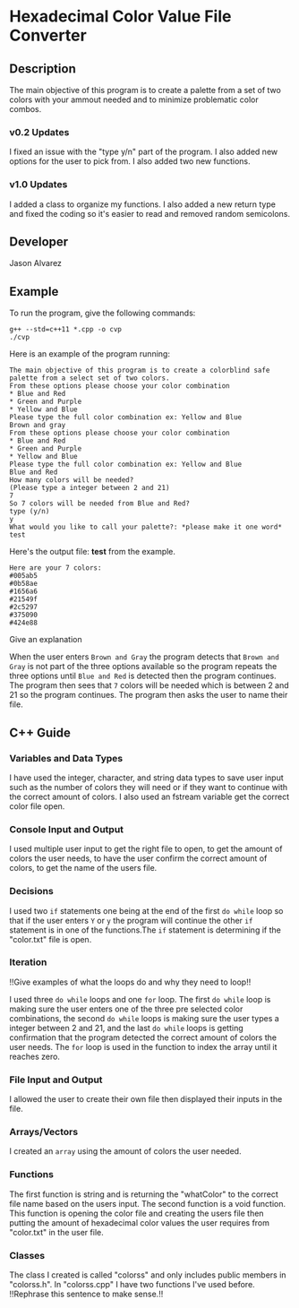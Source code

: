 # Hexadecimal Color Value File Converter

## Description

The main objective of this program is to create a palette from a set of two colors with your ammout needed and to minimize problematic color combos.

### v0.2 Updates

I fixed an issue with the "type y/n" part of the program. I also added new options for the user to pick from. I also added two new functions.

### v1.0 Updates

I added a class to organize my functions. I also added a new return type and fixed the coding so it's easier to read and removed random semicolons.


## Developer

Jason Alvarez

## Example

To run the program, give the following commands:

```
g++ --std=c++11 *.cpp -o cvp
./cvp
```

Here is an example of the program running: 

```
The main objective of this program is to create a colorblind safe
palette from a select set of two colors.
From these options please choose your color combination 
* Blue and Red
* Green and Purple
* Yellow and Blue
Please type the full color combination ex: Yellow and Blue
Brown and gray
From these options please choose your color combination 
* Blue and Red
* Green and Purple
* Yellow and Blue
Please type the full color combination ex: Yellow and Blue
Blue and Red
How many colors will be needed?
(Please type a integer between 2 and 21)
7
So 7 colors will be needed from Blue and Red?
type (y/n)
y
What would you like to call your palette?: *please make it one word*
test
```
Here's the output file: **test** from the example.

```
Here are your 7 colors:
#005ab5
#0b58ae
#1656a6
#21549f
#2c5297
#375090
#424e88
```

Give an explanation

When the user enters `Brown and Gray` the program detects that `Brown and Gray` is not part of the three options available so the program repeats the three options until `Blue and Red` is detected then the program continues. The program then sees that `7` colors will be needed which is between 2 and 21 so the program continues. The program then asks the user to name their file.




## C++ Guide

### Variables and Data Types
I have used the integer, character, and string data types to save user input such as the number of colors they will need or if they want to continue with the correct amount of colors. I also used an fstream variable get the correct color file open.

### Console Input and Output
I used multiple user input to get the right file to open, to get the amount of colors the user needs, to have the user confirm the correct amount of colors, to get the name of the users file.

### Decisions
I used two `if` statements one being at the end of the first `do while` loop so that if the user enters `Y` or `y` the program will continue the other `if` statement is in one of the functions.The `if` statement is determining if the "color.txt" file is open.

### Iteration

!!Give examples of what the loops do and why they need to loop!!

I used three `do while` loops and one `for` loop. The first `do while` loop is making sure the user enters one of the three pre selected color combinations, the second `do while` loops is making sure the user types a integer between 2 and 21, and the last `do while` loops is getting confirmation that the program detected the correct amount of colors the user needs. The `for` loop is used in the function to index the array until it reaches zero.

### File Input and Output
I allowed the user to create their own file then displayed their inputs in the file.

### Arrays/Vectors
I created an `array` using the amount of colors the user needed.

### Functions

The first function is string and is returning the "whatColor" to the correct file name based on the users input. The second function is a void function. This function is opening the color file and creating the users file then putting the amount of hexadecimal color values the user requires from "color.txt" in the user file.

### Classes
The class I created is called "colorss" and only includes public members in "colorss.h". In "colorss.cpp" I have two functions I've used before.  !!Rephrase this sentence to make sense.!!
